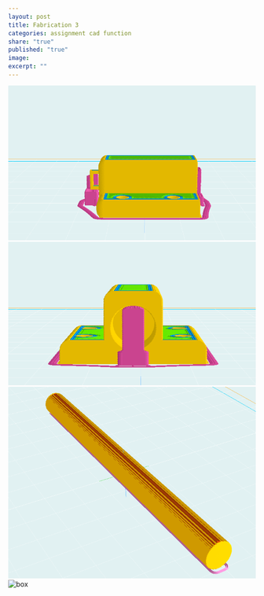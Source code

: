 ```yaml
---
layout: post
title: Fabrication 3
categories: assignment cad function
share: "true"
published: "true"
image:
excerpt: ""
---
```


![box](/assets/images/print/slice1.png)
![box](/assets/images/print/slice2.png)
![box](/assets/images/print/slice3.png)
![box](/assets/images/print/rendered.png)
